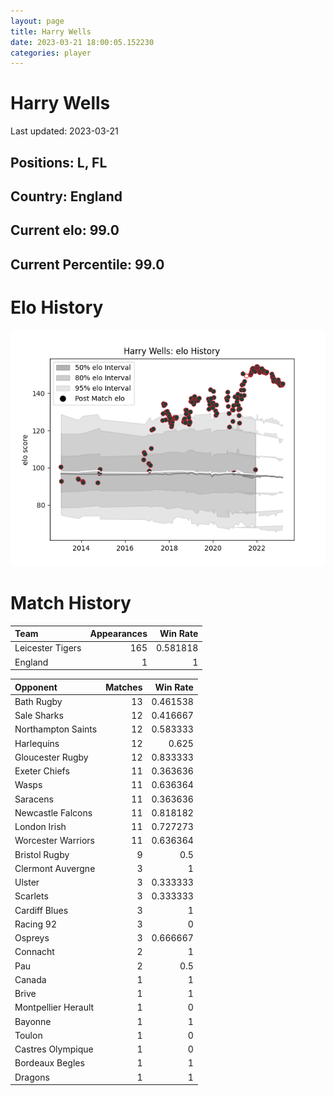```yaml
---  
layout: page  
title: Harry Wells  
date: 2023-03-21 18:00:05.152230  
categories: player  
---
```

# Harry Wells


Last updated: 2023-03-21
## Positions: L, FL

## Country: England

## Current elo: 99.0

## Current Percentile: 99.0

# Elo History


![elo history](history_HarryWells.png)
# Match History


| Team             |   Appearances |   Win Rate |
|:-----------------|--------------:|-----------:|
| Leicester Tigers |           165 |   0.581818 |
| England          |             1 |   1        |

| Opponent            |   Matches |   Win Rate |
|:--------------------|----------:|-----------:|
| Bath Rugby          |        13 |   0.461538 |
| Sale Sharks         |        12 |   0.416667 |
| Northampton Saints  |        12 |   0.583333 |
| Harlequins          |        12 |   0.625    |
| Gloucester Rugby    |        12 |   0.833333 |
| Exeter Chiefs       |        11 |   0.363636 |
| Wasps               |        11 |   0.636364 |
| Saracens            |        11 |   0.363636 |
| Newcastle Falcons   |        11 |   0.818182 |
| London Irish        |        11 |   0.727273 |
| Worcester Warriors  |        11 |   0.636364 |
| Bristol Rugby       |         9 |   0.5      |
| Clermont Auvergne   |         3 |   1        |
| Ulster              |         3 |   0.333333 |
| Scarlets            |         3 |   0.333333 |
| Cardiff Blues       |         3 |   1        |
| Racing 92           |         3 |   0        |
| Ospreys             |         3 |   0.666667 |
| Connacht            |         2 |   1        |
| Pau                 |         2 |   0.5      |
| Canada              |         1 |   1        |
| Brive               |         1 |   1        |
| Montpellier Herault |         1 |   0        |
| Bayonne             |         1 |   1        |
| Toulon              |         1 |   0        |
| Castres Olympique   |         1 |   0        |
| Bordeaux Begles     |         1 |   1        |
| Dragons             |         1 |   1        |